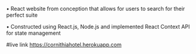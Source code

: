 • React website from conception that allows for users to search for their perfect suite

• Constructed using React.js, Node.js and implemented React Context API for state management

#live link
https://cornithiahotel.herokuapp.com
